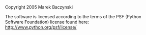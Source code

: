 Copyright 2005 Marek Baczynski

The software is licensed according to the terms of the PSF (Python Software Foundation) license found here: http://www.python.org/psf/license/